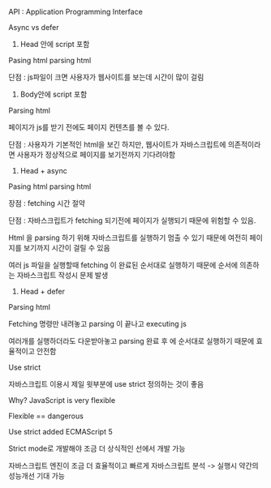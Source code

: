API : Application Programming Interface 

 

Async vs defer

1. Head 안에 script 포함

Pasing html <blocked> parsing html

 <fetching js><executing js>

단점 : js파일이 크면 사용자가 웹사이트를 보는데 시간이 많이 걸림

 

1. Body안에 script 포함

Parsing html <fetching js><executing js>

페이지가 js를 받기 전에도 페이지 컨텐츠를 볼 수 있다.

단점 : 사용자가 기본적인 html을 보긴 하지만, 웹사이트가 자바스크립트에 의존적이라면 사용자가 정상적으로 페이지를 보기전까지 기다려야함

 

1. Head + async

Pasing html <blocked> parsing html

 <fetching js><executing js>

장점 : fetching 시간 절약

단점 : 자바스크립트가 fetching 되기전에 페이지가 실행되기 때문에 위험할 수 있음.

Html 을 parsing 하기 위해 자바스크립트를 실행하기 멈출 수 있기 때문에 여전히 페이지를 보기까지 시간이 걸릴 수 있음

여러 js 파일을 실행할때 fetching 이 완료된 순서대로 실행하기 때문에 순서에 의존하는 자바스크립트 작성시 문제 발생

 

1. Head + defer

Parsing html <executing js>

 <fetching js>

Fetching 명령만 내려놓고 parsing 이 끝나고 executing js

여러개를 실행하더라도 다운받아놓고 parsing 완료 후 에 순서대로 실행하기 때문에 효율적이고 안전함

 

Use strict 

자바스크립트 이용시 제일 윗부분에 use strict 정의하는 것이 좋음

Why? JavaScript is very flexible

Flexible == dangerous

Use strict added ECMAScript 5

Strict mode로 개발해야 조금 더 상식적인 선에서 개발 가능

자바스크립트 엔진이 조금 더 효율적이고 빠르게 자바스크립트 분석 -> 실행시 약간의 성능개선 기대 가능